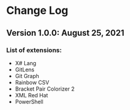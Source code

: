 # Change Log

## Version 1.0.0: August 25, 2021

### List of extensions:
- X# Lang
- GitLens
- Git Graph
- Rainbow CSV
- Bracket Pair Colorizer 2
- XML Red Hat
- PowerShell
